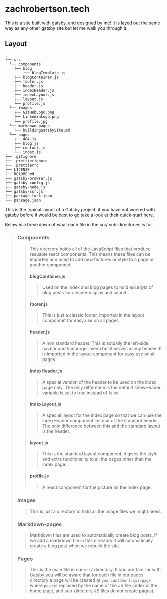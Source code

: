 # zachrobertson.tech

This is a site built with gatsby, and designed by me!
It is layed out the same way as any other gatsby site but let me walk you through it.

## Layout

    .
    ├── src
      └── components
        ├── blog
            └── blogTemplate.js
        ├── blogContainer.js
        ├── footer.js
        ├── header.js
        ├── indexHeader.js
        ├── indexLayout.js
        ├── layout.js
        └── profile.js
      └── images
        ├── GitHubLogo.png
        ├── LinkedinLogo.png
        └── profile.jpg
      └── markdown-pages
        └── buildingGatsbySite.md
      └── pages
        ├── 404.js
        ├── blog.js
        ├── contact.js
        └── index.js
    ├── .gitignore
    ├── .prettierignore
    ├── .prettierrc
    ├── LICENSE
    ├── README.md
    ├── gatsby-browser.js
    ├── gatsby-config.js
    ├── gatsby-node.js
    ├── gatsby-ssr.js
    ├── package-lock.json
    └── package.json
  
This is the typical layout of a Gatsby project, if you have not worked with gatsby before it would be best to go take a look at their quick-start [here](https://www.gatsbyjs.com/docs/quick-start/).

Below is a breakdown of what each file in the src/ sub-directories is for.

> ### Components
>> This directory holds all of the JavaScript files that produce resuable react components. This means these files can be imported and used to add new features or style to a page or another componnet.
>> #### blogContainer.js
>>> Used on the index and blog pages to hold excerpts of blog posts for cleaner display and search.
>> #### footer.js
>>> This is just a classic footer, imported in the layout componnet for easy use on all pages
>> #### header.js
>>> A non standard header. This is actually the left-side navbar and hanburger menu but it serves as my header. It is imported in the layout component for easy use on all pages.
>> #### indexHeader.js
>>> A special version of the header to be used on the index page only. The only difference is the default showHeader variable is set to true instead of false.
>> #### indexLayout.js
>>> A special layout for the index page so that we can use the indexHeader component instead of the standard header. The only difference between this and the standard layout is the header.
>> #### layout.js
>>> This is the standard layout component, it gives the style and extra functionality to all the pages other than the index page. 
>> #### profile.js
>>> A react component for the picture on the index page.
> ### Images
>> This is just a directory to hold all the image files we might need.
> ### Markdown-pages
>> Markdown files are used to automatically create blog posts, if we add a markdown file in this directory it will automatically create a blog post when we rebuild the site.
> ### Pages
>> This is the main file in our `src/` directory. If you are familiar with Gatsby you will be aware that for each file in our pages directory a page will be created at `yourcustomurl.xyz/page` where `page` is replaced by the name of the JS file (index is the home page, and sub-directory JS files do not create pages) 
</div>